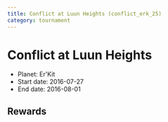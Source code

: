 ```yaml
---
title: Conflict at Luun Heights (conflict_erk_25)
category: tournament
---
```

# Conflict at Luun Heights

  * Planet: Er'Kit
  * Start date: 2016-07-27
  * End date: 2016-08-01

## Rewards

